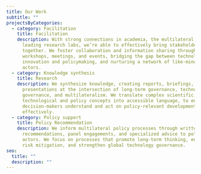 ```yaml
---
title: Our Work
subtitle: ""
projectsByCategories:
  - category: Facilitation
    title: Facilitation
    description: With strong connections in academia, the multilateral system, and
      leading research labs, we’re able to effectively bring stakeholders
      together. We foster collaboration and information sharing through our
      workshops, meetings, and events, bridging the gap between technological
      innovation and policymaking, and nurturing a network of like-minded
      actors.
  - category: Knowledge synthesis
    title: Research
    description: We synthesize knowledge, creating reports, briefings, and
      presentations at the intersection of long-term governance, technology
      governance, and multilateralism. We translate complex scientific,
      technological and policy concepts into accessible language, to ensure that
      decision-makers understand and act on policy-relevant developments
      effectively.
  - category: Policy support
    title: Policy Recommendation
    description: We inform multilateral policy processes through written
      recommendations, panel engagements, and specialized advice to policy
      actors. We focus on processes that promote long-term thinking, enhance
      risk mitigation, and strengthen global technology governance.
seo:
  title: ""
  description: ""
---
```

